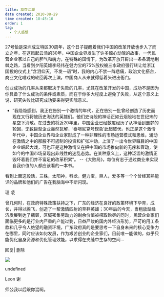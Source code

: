 ```yaml
---
title: 草莽江湖 
date created: 2010-08-29
time created: 18:45:10
order: 1
tag:
  - 个人感想
---
```


27号恰是深圳成立特区30周年，这个日子提醒着我们中国的改革开放也步入了而立之年，在这风起云涌的30年，中国企业界发生了许多惊心动魄的故事，一代民营企业家以自己的胆气和魄力，在特殊的国情下，为改革开放开辟出一条条满地荆棘之路，当看到夕阳英雄李经纬在健力宝的75%股权被三水政府强行转让给浙江国投的仪式上“含泪仰天，不发一语”时，我的内心不禁一阵悲痛，政治文化搭台，商业文化唱戏的轮回再次上演，中国商人从来就得低着头进出衙门。

创业成功的几率从来都取决于失败的几率，尤其在改革开发的中国，成功不是因为你具备了什么成功的条件或素质，而在于你多大程度上避免了失败，从这个意义上说，研究失败比研究成功要来得更实际意义。

- “我隐隐感到，我正在告别一个激情的年代，正在告别一批曾经创造了历史而现在又行将被历史淘汰的英雄们。他们史诗般的神话正如云烟般地在世纪末的星空下消散。在过去的将近20年里，中国企业已经数度经历了从神话到噩梦的轮回，无数巨型企业轰然瓦解，‘泰坦尼克号现象’此起彼伏。也正是这个激情年代中，中国企业界和企业家形成了一种非理性的市场运营模式和思维，涌动在激情之中的那股不可遏制的投资和扩张冲动，上演了一出令世界瞩目的中国企业崛起大戏，可也正是这种激情又在把中国的市场推向新的无序和盲动，使如今的中国市场呈现出非线性的迷乱态势。在某种意义上，这种泛滥的激情正毁坏着我们并不富足的改革积累”。 --《大败局》，每位有志于通过商业来实现自我价值的人都应该看的一本书。  

看到上面这段话，三株，太阳神，科龙，健力宝，巨人，爱多等一个个曾经耳熟能详的品牌和他们的广告在我脑海中不断闪现。

理 凌

曾几何时，在政府特殊政策扶持之下，广东的经济在良好的政策环境下孕育，成长，并得以腾飞，创造了一帮激情四射的草莽英雄；30年后的今天，当粗放型经济发展到达了瓶颈，区域密集劳动力的剩余价值被榨取殆尽的同时，民营企业家们面临更多的是行业内严重的产能过剩，日益严峻的国内外经济形势，严苛的用工条款和几乎令人绝望的融资环境，广东政府真的是要思考一下自身未来的核心竞争力在哪里，同时应该如何发展，作为艰苦创业的企业家们，目前唯一能做的，似乎只能优化自身资源和优化管理效能，以求得在夹缝中生存的空间...

回复| 删除

![](http://b.bst.126.net/common/face60.png)

undefined

Leon 谢

师公我以后跟你混啊。